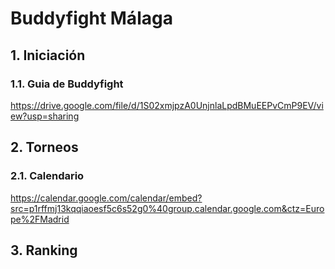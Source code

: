 # Buddyfight Málaga

## 1. Iniciación

### 1.1. Guia de Buddyfight
https://drive.google.com/file/d/1S02xmjpzA0UnjnlaLpdBMuEEPvCmP9EV/view?usp=sharing

## 2. Torneos

### 2.1. Calendario
https://calendar.google.com/calendar/embed?src=p1rffmj13kqqiaoesf5c6s52g0%40group.calendar.google.com&ctz=Europe%2FMadrid

## 3. Ranking
